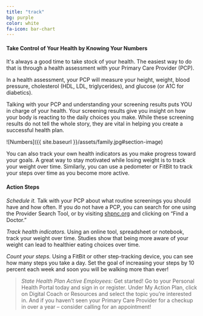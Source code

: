 ```yaml
---
title: "track"
bg: purple
color: white
fa-icon: bar-chart
---
```


#### Take Control of Your Health by Knowing Your Numbers

It's always a good time to take stock of your health. The easiest way to do that is through a health assessment with your Primary Care Provider (PCP).

In a health assessment, your PCP will measure your height, weight, blood pressure, cholesterol (HDL, LDL, triglycerides), and glucose (or A1C for diabetics).

Talking with your PCP and understanding your screening results puts YOU in charge of your health.  Your screening results give you insight on how your body is reacting to the daily choices you make.  While these screening results do not tell the whole story, they are vital in helping you create a successful health plan.

![Numbers]({{ site.baseurl }}/assets/family.jpg#section-image)

You can also track your own health indicators as you make progress toward your goals. A great way to stay motivated while losing weight is to track your weight over time. Similarly, you can use a pedometer or FitBit to track your steps over time as you become more active.

#### Action Steps

*Schedule it.* Talk with your PCP about what routine screenings you should have and how often.  If you do not have a PCP, you can search for one using the Provider Search Tool, or by visiting [shpnc.org](shpnc.org) and clicking on “Find a Doctor.”

*Track health indicators.* Using an online tool, spreadsheet or notebook, track your weight over time. Studies show that being more aware of your weight can lead to healthier eating choices over time.

*Count your steps.* Using a FitBit or other step-tracking device, you can see how many steps you take a day. Set the goal of increasing your steps by 10 percent each week and soon you will be walking more than ever!

> *State Health Plan Active Employees:*
> Get started!  Go to your Personal Health Portal today and sign in or register. Under My Action Plan, click on Digital Coach or Resources and select the topic you’re interested in. And if you haven’t seen your Primary Care Provider for a checkup in over a year – consider calling for an appointment!
